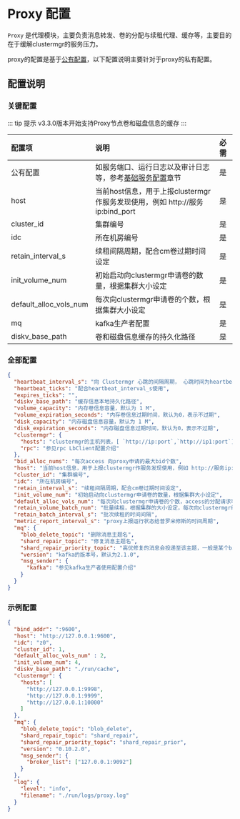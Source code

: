 # Proxy 配置

`Proxy` 是代理模块，主要负责消息转发、卷的分配与续租代理、缓存等，主要目的在于缓解clustermgr的服务压力。

proxy的配置是基于[公有配置](./base.md)，以下配置说明主要针对于proxy的私有配置。

## 配置说明

### 关键配置

::: tip 提示
v3.3.0版本开始支持Proxy节点卷和磁盘信息的缓存
:::

| 配置项                    | 说明                                                      | 必需  |
|:-----------------------|:--------------------------------------------------------|:----|
| 公有配置                   | 如服务端口、运行日志以及审计日志等，参考[基础服务配置](./base.md)章节               | 是   |
| host                   | 当前host信息，用于上报clustermgr作服务发现使用，例如 http://服务ip:bind_port | 是   |
| cluster_id             | 集群编号                                                    | 是   |
| idc                    | 所在机房编号                                                  | 是   |
| retain_interval_s      | 续租间隔周期，配合cm卷过期时间设定                                      | 是   |
| init_volume_num        | 初始启动向clustermgr申请卷的数量，根据集群大小设定                          | 是   |
| default_alloc_vols_num | 每次向clustermgr申请卷的个数，根据集群大小设定                            | 是   |
| mq                     | kafka生产者配置                                              | 是   |
| diskv_base_path        | 卷和磁盘信息缓存的持久化路径                                 | 是   |

### 全部配置

```json
{
  "heartbeat_interval_s": "向 Clustermgr 心跳的间隔周期， 心跳时间为heartbeatTicks * tickInterval",
  "heartbeat_ticks": "配合heartbeat_interval_s使用",
  "expires_ticks": "",
  "diskv_base_path": "缓存信息本地持久化路径",
  "volume_capacity": "内存卷信息容量，默认为 1 M",
  "volume_expiration_seconds": "内存卷信息过期时间，默认为0，表示不过期",
  "disk_capacity": "内存磁盘信息容量，默认为 1 M",
  "disk_expiration_seconds": "内存磁盘信息过期时间，默认为0，表示不过期",
  "clustermgr": {
    "hosts": "clustermgr的主机列表，[ `http://ip:port`,`http://ip1:port`]",
    "rpc": "参见rpc LbClient配置介绍"
  },
  "bid_alloc_nums": "每次access 向proxy申请的最大bid个数",
  "host": "当前host信息，用于上报clustermgr作服务发现使用，例如 http://服务ip:bind_port",
  "cluster_id": "集群编号",
  "idc": "所在机房编号",
  "retain_interval_s": "续租间隔周期，配合cm卷过期时间设定",
  "init_volume_num": "初始启动向clustermgr申请卷的数量，根据集群大小设定",
  "default_alloc_vols_num": "每次向clustermgr申请卷的个数，access的分配请求可以触发",
  "retain_volume_batch_num": "批量续租，根据集群的大小设定，每次向clustermgr续租的卷数量，可缓解的单次续租压力，默认400",
  "retain_batch_interval_s": "批次续租的时间间隔",
  "metric_report_interval_s": "proxy上报运行状态给普罗米修斯的时间周期",
  "mq": {
    "blob_delete_topic": "删除消息主题名",
    "shard_repair_topic": "修复消息主题名",
    "shard_repair_priority_topic": "高优修复的消息会投递至该主题，一般是某个bid在多个chunk有缺失的情况",
    "version": "kafka的版本号，默认为2.1.0",
    "msg_sender": {
      "kafka": "参见kafka生产者使用配置介绍"
    }
  }
}
```

### 示例配置

```json
{
  "bind_addr": ":9600",
  "host": "http://127.0.0.1:9600",
  "idc": "z0",
  "cluster_id": 1,
  "default_alloc_vols_num" : 2,
  "init_volume_num": 4,
  "diskv_base_path": "./run/cache",
  "clustermgr": {
    "hosts": [
      "http://127.0.0.1:9998",
      "http://127.0.0.1:9999",
      "http://127.0.0.1:10000"
    ]
  },
  "mq": {
    "blob_delete_topic": "blob_delete",
    "shard_repair_topic": "shard_repair",
    "shard_repair_priority_topic": "shard_repair_prior",
    "version": "0.10.2.0",
    "msg_sender": {
      "broker_list": ["127.0.0.1:9092"]
    }
  },
  "log": {
    "level": "info",
    "filename": "./run/logs/proxy.log"
  }
}
```
